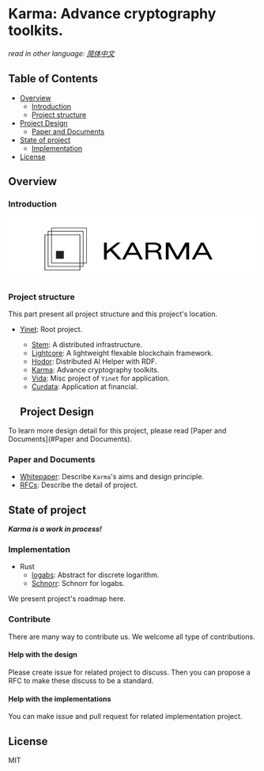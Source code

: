 # Karma: Advance cryptography toolkits.

*read in other language: [简体中文](zh/README.md)*

## Table of Contents

- [Overview](#Overview)
  - [Introduction](#introduction)
  - [Project structure](#project-structure)
- [Project Design](#project-design)
  - [Paper and Documents](#paper-and-documents)
- [State of project](#state-of-project)
  - [Implementation](#Implementation)
- [License](#License)

## Overview

### Introduction

![](img/karma.jpg)

### Project structure

This part present all project structure and this project's location.

- [Yinet](https://github.com/Yinet-project/Yinet): Root project.
  
  - [Stem](https://github.com/Yinet-project/Stem): A distributed infrastructure.
  - [Lightcore](https://github.com/Yinet-project/Lightcore): A lightweight flexable blockchain framework.
  - [Hodor](https://github.com/Yinet-project/Hodor): Distributed AI Helper with RDF.
  - [Karma](https://github.com/Yinet-project/Karma): Advance cryptography toolkits.
  - [Vida](https://github.com/Yinet-project/Stem): Misc project of `Yinet` for application.
  - [Curdata](): Application at financial.
  
  ## Project Design

To learn more design detail for this project, please read [Paper and Documents](#Paper and Documents). 

### Paper and Documents

- [Whitepaper](en/whitepaper.md): Describe `Karma`'s aims and design principle.
- [RFCs](en/rfcs/index.md): Describe the detail of project.

## State of project

***Karma is a work in process!***

### Implementation

- Rust
  - [logabs](#): Abstract for discrete logarithm.
  - [Schnorr](#): Schnorr for logabs.

We present project's roadmap here.

### Contribute

There are many way to contribute us. We welcome all type of contributions.

#### Help with the design

Please create issue for related project to discuss. Then you can propose a RFC to make these discuss to be a standard.

#### Help with the implementations

You can make issue and pull request for related implementation project.

## License

MIT
